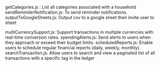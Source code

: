getCategories.js : List all categories associated with a household
sendReminderNotification.js: To send reminder notifications.
outputToGoogleSheets.js: Output csv to a google sheet then invite user to sheet

multiCurrencySupport.js: Support transactions in multiple currencies with real-time conversion rates.
spendingAlerts.js: Send alerts to users when they approach or exceed their budget limits.
scheduledReports.js: Enable users to schedule regular financial reports (daily, weekly, monthly).
searchTransaction.js: Allow users to search and view a paginated list of all transactions with a specific tag in the ledger
